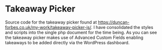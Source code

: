 # Takeaway Picker

Source code for the takeaway picker found at https://duncan-forbes.co.uk/my-work/takeaway-picker-js/. I have consolidated the styles and scripts into the single php
document for the time being. As you can see the takeaway picker makes use of Advanced Custom Fields enabling takeaways to be added directly via the WordPress dashboard.
